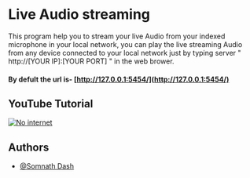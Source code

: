 # Live Audio streaming

This program help you to stream your live Audio from your indexed microphone in your local network, you can play the live streaming Audio from any device connected to your local network just by typing server " http://[YOUR IP]:[YOUR PORT] " in the web brower.

#### By defult the url is- [http://127.0.0.1:5454/](http://127.0.0.1:5454/)

## YouTube Tutorial 
 [![No internet](https://github.com/somnathdashs/Live-Audio-Streaming/blob/main/template/IMG_!.jpg?raw=true)](https://youtu.be/Vbr5lnB-4to)



## Authors

- [@Somnath Dash](https://somnathdashs.github.io/)